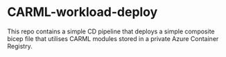 # CARML-workload-deploy
This repo contains a simple CD pipeline that deploys a simple composite bicep file that utilises CARML modules stored in a private Azure Container Registry.

